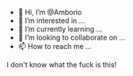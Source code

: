 - 👋 Hi, I’m @Amborio
- 👀 I’m interested in ...
- 🌱 I’m currently learning ...
- 💞️ I’m looking to collaborate on ...
- 📫 How to reach me ...

<!---
Amborio/Amborio is a ✨ special ✨ repository because its `README.md` (this file) appears on your GitHub profile.
You can click the Preview link to take a look at your changes.
--->
I don't know what the fuck is this!
